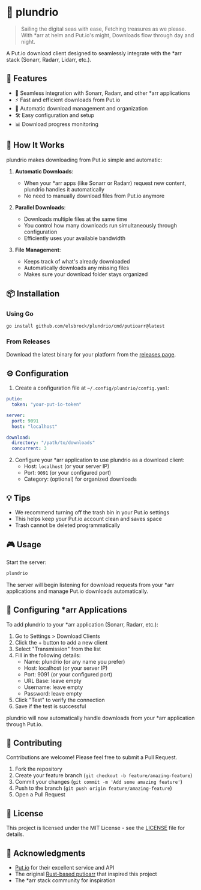 # 🌊 plundrio

> Sailing the digital seas with ease,
> Fetching treasures as we please.
> With *arr at helm and Put.io's might,
> Downloads flow through day and night.

A Put.io download client designed to seamlessly integrate with the *arr stack (Sonarr, Radarr, Lidarr, etc.).

## 🚀 Features

- 🔄 Seamless integration with Sonarr, Radarr, and other *arr applications
- ⚡ Fast and efficient downloads from Put.io
- 🎯 Automatic download management and organization
- 🛠️ Easy configuration and setup
- 📊 Download progress monitoring

## 🔧 How It Works

plundrio makes downloading from Put.io simple and automatic:

1. **Automatic Downloads**:
   - When your *arr apps (like Sonarr or Radarr) request new content, plundrio handles it automatically
   - No need to manually download files from Put.io anymore

2. **Parallel Downloads**:
   - Downloads multiple files at the same time
   - You control how many downloads run simultaneously through configuration
   - Efficiently uses your available bandwidth

3. **File Management**:
   - Keeps track of what's already downloaded
   - Automatically downloads any missing files
   - Makes sure your download folder stays organized

## 📦 Installation

### Using Go

```bash
go install github.com/elsbrock/plundrio/cmd/putioarr@latest
```

### From Releases

Download the latest binary for your platform from the [releases page](https://github.com/elsbrock/plundrio/releases).

## ⚙️ Configuration

1. Create a configuration file at `~/.config/plundrio/config.yaml`:

```yaml
putio:
  token: "your-put-io-token"

server:
  port: 9091
  host: "localhost"

download:
  directory: "/path/to/downloads"
  concurrent: 3
```

2. Configure your *arr application to use plundrio as a download client:
   - Host: `localhost` (or your server IP)
   - Port: `9091` (or your configured port)
   - Category: (optional) for organized downloads

## 💡 Tips

- We recommend turning off the trash bin in your Put.io settings
- This helps keep your Put.io account clean and saves space
- Trash cannot be deleted programmatically

## 🎮 Usage

Start the server:

```bash
plundrio
```

The server will begin listening for download requests from your *arr applications and manage Put.io downloads automatically.

## 🔌 Configuring *arr Applications

To add plundrio to your *arr application (Sonarr, Radarr, etc.):

1. Go to Settings > Download Clients
2. Click the + button to add a new client
3. Select "Transmission" from the list
4. Fill in the following details:
   - Name: plundrio (or any name you prefer)
   - Host: localhost (or your server IP)
   - Port: 9091 (or your configured port)
   - URL Base: leave empty
   - Username: leave empty
   - Password: leave empty
5. Click "Test" to verify the connection
6. Save if the test is successful

plundrio will now automatically handle downloads from your *arr application through Put.io.

## 🤝 Contributing

Contributions are welcome! Please feel free to submit a Pull Request.

1. Fork the repository
2. Create your feature branch (`git checkout -b feature/amazing-feature`)
3. Commit your changes (`git commit -m 'Add some amazing feature'`)
4. Push to the branch (`git push origin feature/amazing-feature`)
5. Open a Pull Request

## 📝 License

This project is licensed under the MIT License - see the [LICENSE](LICENSE) file for details.

## 🙏 Acknowledgments

- [Put.io](https://put.io) for their excellent service and API
- The original [Rust-based putioarr](https://github.com/wouterdebie/putioarr/) that inspired this project
- The *arr stack community for inspiration
